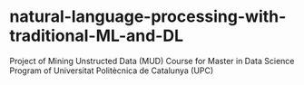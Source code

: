 # natural-language-processing-with-traditional-ML-and-DL
Project of Mining Unstructed Data (MUD) Course for Master in Data Science Program of Universitat Politècnica de Catalunya (UPC)
